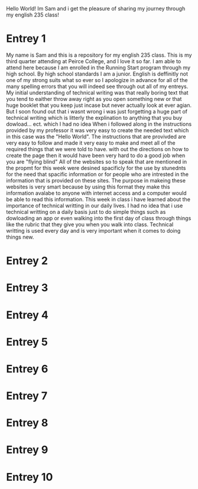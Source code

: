 Hello World! Im Sam and i get the pleasure of sharing my journey through my english 235 class!

# Entrey 1
  My name is Sam and this is a repository for my english 235 class. This is my third quarter attending at Peirce College, and I love it so far. I am able to attend here because I am enrolled in the Running Start program through my high school. By high school standards I am a junior. English is deffinitly not one of my strong suits what so ever so I apologize in advance for all of the many spelling errors that you will indeed see through out all of my entreys.
  My initial understanding of technical writing was that really boring text that you tend to eaither throw away right as you open something new or that huge booklet that you keep just incase but never actually look at ever agian. But I soon found out that i wasnt wrong i was just forgetting a huge part of technical writing which is litterly the explination to anything that you buy dowload... ect. which I had no idea
  When i followed along in the instructions provided by my professor it was very easy to create the needed text which in this case was the "Hello World". The instructions that are provivded are very easy to follow and made it very easy to make and meet all of the required things that we were told to have. with out the directions on how to create the page then it would have been very hard to do a good job when you are "flying blind"
  All of the websites so to speak that are mentioned in the propmt for this week were desined spacificly for the use by stunednts for the need that spacific information or for people who are intrested in the information that is provided on these sites. The purpose in makeing these websites is very smart because by using this format they make this information avalabe to anyone with internet access and a computer would be able to read this information.
  This week in class i have learned about the importance of technical writting in our daily lives. I had no idea that i use technical writting on a daily basis just to do simple things such as dowloading an app or even walking into the first day of class through things like the rubric that they give you when you walk into class. Technical writting is used every day and is very important when it comes to doing things new.
# Entrey 2

# Entrey 3

# Entrey 4

# Entrey 5

# Entrey 6

# Entrey 7

# Entrey 8

# Entrey 9

# Entrey 10
